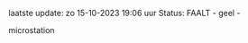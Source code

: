 laatste update: 
zo 15-10-2023 19:06   uur 
Status: FAALT - geel - 
<div class="service Y">microstation</div>